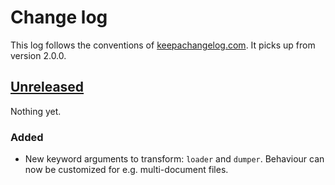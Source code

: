 # Change log
This log follows the conventions of
[keepachangelog.com](http://keepachangelog.com/). It picks up from version 2.0.0.

## [Unreleased]
Nothing yet.

### Added
- New keyword arguments to transform: `loader` and `dumper`.
  Behaviour can now be customized for e.g. multi-document files.

[Unreleased]: https://github.com/veikman/yamlwrap/compare/v2.0.0...HEAD
